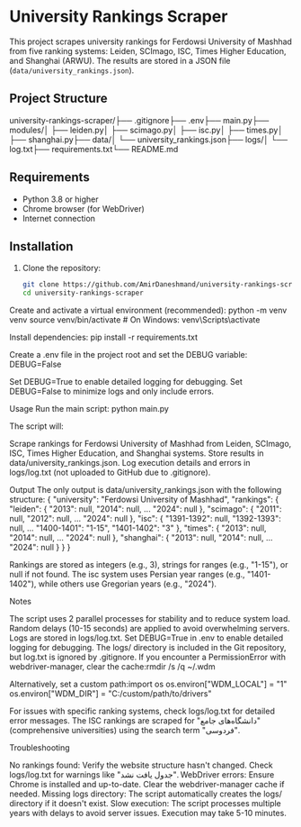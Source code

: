 # University Rankings Scraper

This project scrapes university rankings for Ferdowsi University of Mashhad from five ranking systems: Leiden, SCImago, ISC, Times Higher Education, and Shanghai (ARWU). The results are stored in a JSON file (`data/university_rankings.json`).

## Project Structure

university-rankings-scraper/├── .gitignore├── .env├── main.py├── modules/│ ├── leiden.py│ ├── scimago.py│ ├── isc.py│ ├── times.py│ ├── shanghai.py├── data/│ └── university_rankings.json├── logs/│ └── log.txt├── requirements.txt└── README.md

## Requirements

- Python 3.8 or higher
- Chrome browser (for WebDriver)
- Internet connection

## Installation

1. Clone the repository:
   ```bash
   git clone https://github.com/AmirDaneshmand/university-rankings-scraper.git
   cd university-rankings-scraper
   ```

Create and activate a virtual environment (recommended):
python -m venv venv
source venv/bin/activate # On Windows: venv\Scripts\activate

Install dependencies:
pip install -r requirements.txt

Create a .env file in the project root and set the DEBUG variable:
DEBUG=False

Set DEBUG=True to enable detailed logging for debugging.
Set DEBUG=False to minimize logs and only include errors.

Usage
Run the main script:
python main.py

The script will:

Scrape rankings for Ferdowsi University of Mashhad from Leiden, SCImago, ISC, Times Higher Education, and Shanghai systems.
Store results in data/university_rankings.json.
Log execution details and errors in logs/log.txt (not uploaded to GitHub due to .gitignore).

Output
The only output is data/university_rankings.json with the following structure:
{
"university": "Ferdowsi University of Mashhad",
"rankings": {
"leiden": {
"2013": null,
"2014": null,
...
"2024": null
},
"scimago": {
"2011": null,
"2012": null,
...
"2024": null
},
"isc": {
"1391-1392": null,
"1392-1393": null,
...
"1400-1401": "1-15",
"1401-1402": "3"
},
"times": {
"2013": null,
"2014": null,
...
"2024": null
},
"shanghai": {
"2013": null,
"2014": null,
...
"2024": null
}
}
}

Rankings are stored as integers (e.g., 3), strings for ranges (e.g., "1-15"), or null if not found.
The isc system uses Persian year ranges (e.g., "1401-1402"), while others use Gregorian years (e.g., "2024").

Notes

The script uses 2 parallel processes for stability and to reduce system load.
Random delays (10-15 seconds) are applied to avoid overwhelming servers.
Logs are stored in logs/log.txt. Set DEBUG=True in .env to enable detailed logging for debugging.
The logs/ directory is included in the Git repository, but log.txt is ignored by .gitignore.
If you encounter a PermissionError with webdriver-manager, clear the cache:rmdir /s /q ~/.wdm

Alternatively, set a custom path:import os
os.environ["WDM_LOCAL"] = "1"
os.environ["WDM_DIR"] = "C:/custom/path/to/drivers"

For issues with specific ranking systems, check logs/log.txt for detailed error messages.
The ISC rankings are scraped for "دانشگاه‌های جامع" (comprehensive universities) using the search term "فردوسی".

Troubleshooting

No rankings found: Verify the website structure hasn't changed. Check logs/log.txt for warnings like "جدول یافت نشد".
WebDriver errors: Ensure Chrome is installed and up-to-date. Clear the webdriver-manager cache if needed.
Missing logs directory: The script automatically creates the logs/ directory if it doesn't exist.
Slow execution: The script processes multiple years with delays to avoid server issues. Execution may take 5-10 minutes.
